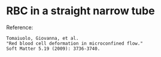 # RBC in a straight narrow tube

Reference:

	Tomaiuolo, Giovanna, et al.
	"Red blood cell deformation in microconfined flow."
	Soft Matter 5.19 (2009): 3736-3740.
